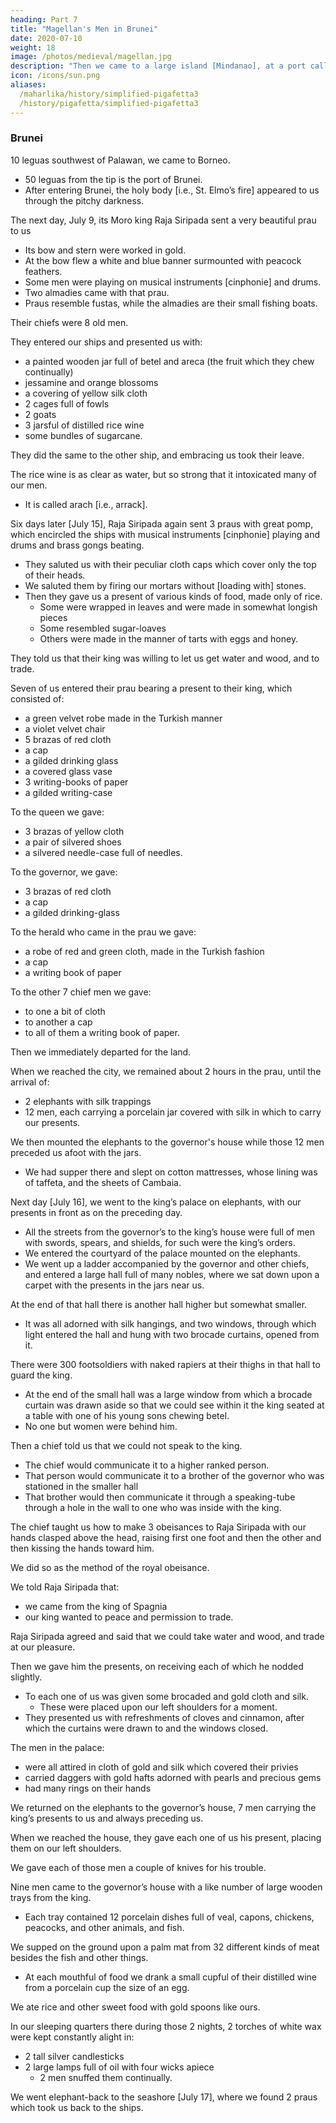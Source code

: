 ```yaml
---
heading: Part 7
title: "Magellan's Men in Brunei"
date: 2020-07-10
weight: 18
image: /photos/medieval/magellan.jpg
description: "Then we came to a large island [Mindanao], at a port called Chipit and met its king Raja Calanao"
icon: /icons/sun.png
aliases:
  /maharlika/history/simplified-pigafetta3
  /history/pigafetta/simplified-pigafetta3  
---
```




### Brunei

10 leguas southwest of Palawan, we came to Borneo. 
- 50 leguas from the tip is the port of Brunei.
- After entering Brunei, the holy body [i.e., St. Elmo’s fire] appeared to us through the pitchy darkness. 

The next day, July 9, its Moro king Raja Siripada sent a very beautiful prau to us
- Its bow and stern were worked in gold. 
- At the bow flew a white and blue banner surmounted with peacock feathers. 
- Some men were playing on musical instruments [cinphonie] and drums.
- Two almadies came with that prau.
- Praus resemble fustas, while the almadies are their small fishing boats. 

Their chiefs were 8 old men.

They entered our ships and presented us with:
- a painted wooden jar full of betel and areca (the fruit which they chew continually)
- jessamine and orange blossoms
- a covering of yellow silk cloth
- 2 cages full of fowls
- 2 goats
- 3 jarsful of distilled rice wine
- some bundles of sugarcane.
  
They did the same to the other ship, and embracing us took their leave. 

The rice wine is as clear as water, but so strong that it intoxicated many of our men. 
- It is called arach [i.e., arrack].

Six days later [July 15], Raja Siripada again sent 3 praus with great pomp, which encircled the ships with musical instruments [cinphonie] playing and drums and brass gongs beating.
- They saluted us with their peculiar cloth caps which cover only the top of their heads. 
- We saluted them by firing our mortars without [loading with] stones. 
- Then they gave us a present of various kinds of food, made only of rice. 
  - Some were wrapped in leaves and were made in somewhat longish pieces
  - Some resembled sugar-loaves
  - Others were made in the manner of tarts with eggs and honey. 

They told us that their king was willing to let us get water and wood, and to trade.

Seven of us entered their prau bearing a present to their king, which consisted of:
- a green velvet robe made in the Turkish manner
- a violet velvet chair
- 5 brazas of red cloth
- a cap
- a gilded drinking glass
- a covered glass vase
- 3 writing-books of paper
- a gilded writing-case

To the queen we gave:
- 3 brazas of yellow cloth
- a pair of silvered shoes
- a silvered needle-case full of needles. 

To the governor, we gave:
- 3 brazas of red cloth
- a cap
- a gilded drinking-glass

To the herald who came in the prau we gave:
- a robe of red and green cloth, made in the Turkish fashion
- a cap
- a writing book of paper

To the other 7 chief men we gave:
- to one a bit of cloth
- to another a cap
- to all of them a writing book of paper. 

Then we immediately departed for the land.

When we reached the city, we remained about 2 hours in the prau, until the arrival of:
- 2 elephants with silk trappings
- 12 men, each carrying a porcelain jar covered with silk in which to carry our presents.

We then mounted the elephants to the governor's house while those 12 men preceded us afoot with the jars.
- We had supper there and slept on cotton mattresses, whose lining was of taffeta, and the sheets of Cambaia.

Next day [July 16], we went to the king’s palace on elephants, with our presents in front as on the preceding day. 
- All the streets from the governor’s to the king’s house were full of men with swords, spears, and shields, for such were the king’s orders. 
- We entered the courtyard of the palace mounted on the elephants. 
- We went up a ladder accompanied by the governor and other chiefs, and entered a large hall full of many nobles, where we sat down upon a carpet with the presents in the jars near us. 

At the end of that hall there is another hall higher but somewhat smaller. 
- It was all adorned with silk hangings, and two windows, through which light entered the hall and hung with two brocade curtains, opened from it. 

There were 300 footsoldiers with naked rapiers at their thighs in that hall to guard the king.
- At the end of the small hall was a large window from which a brocade curtain was drawn aside so that we could see within it the king seated at a table with one of his young sons chewing betel.
- No one but women were behind him. 

Then a chief told us that we could not speak to the king.
- The chief would communicate it to a higher ranked person.
- That person would communicate it to a brother of the governor who was stationed in the smaller hall
- That brother would then communicate it through a speaking-tube through a hole in the wall to one who was inside with the king.

The chief taught us how to make 3 obeisances to Raja Siripada with our hands clasped above the head, raising first one foot and then the other and then kissing the hands toward him.

We did so as the method of the royal obeisance. 

We told Raja Siripada that:
- we came from the king of Spagnia
- our king wanted to peace and permission to trade. 

Raja Siripada agreed and said that we could take water and wood, and trade at our pleasure. 

Then we gave him the presents, on receiving each of which he nodded slightly. 
- To each one of us was given some brocaded and gold cloth and silk.
  - These were placed upon our left shoulders for a moment.
- They presented us with refreshments of cloves and cinnamon, after which the curtains were drawn to and the windows closed.

The men in the palace:
- were all attired in cloth of gold and silk which covered their privies
- carried daggers with gold hafts adorned with pearls and precious gems
- had many rings on their hands

We returned on the elephants to the governor’s house, 7 men carrying the king’s presents to us and always preceding us.

When we reached the house, they gave each one of us his present, placing them on our left shoulders. 

We gave each of those men a couple of knives for his trouble. 

Nine men came to the governor’s house with a like number of large wooden trays from the king. 
- Each tray contained 12 porcelain dishes full of veal, capons, chickens, peacocks, and other animals, and fish. 

We supped on the ground upon a palm mat from 32 different kinds of meat besides the fish and other things.
- At each mouthful of food we drank a small cupful of their distilled wine from a porcelain cup the size of an egg.

We ate rice and other sweet food with gold spoons like ours.

In our sleeping quarters there during those 2 nights, 2 torches of white wax were kept constantly alight in:
- 2 tall silver candlesticks
- 2 large lamps full of oil with four wicks apiece
  - 2 men snuffed them continually.

We went elephant-back to the seashore [July 17], where we found 2 praus which took us back to the ships.


